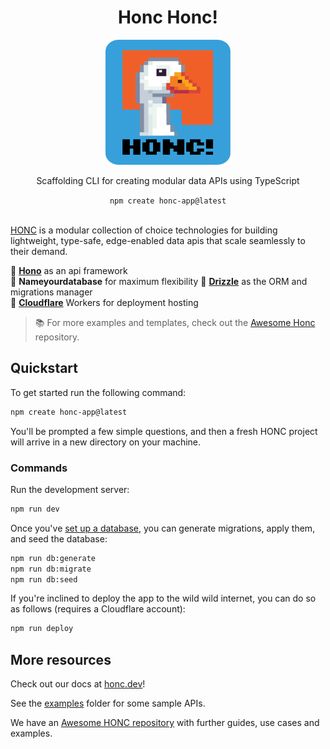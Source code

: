 
<div align="center">
  <h1>Honc Honc!</h1>
  <img src="https://github.com/fiberplane/create-honc-app/blob/9290786147fe1efa2079899064853cf754f175e5/assets/honc.png" width="200" height="200" />
</div>

<p align="center">
    Scaffolding CLI for creating modular data APIs using TypeScript
</p>

<div align="center">
    <code>npm create honc-app@latest</code>
</div>
<br/>

[HONC](https://honc.dev) is a modular collection of choice technologies for building lightweight, type-safe, edge-enabled data apis that scale seamlessly to their demand.

  🪿 **[Hono](https://hono.dev)** as an api framework  
  🪿 **Nameyourdatabase** for maximum flexibility
  🪿 **[Drizzle](https://orm.drizzle.team/)** as the ORM and migrations manager  
  🪿 **[Cloudflare](https://workers.cloudflare.com/)** Workers for deployment hosting


> 📚 For more examples and templates, check out the [Awesome Honc](https://github.com/fiberplane/awesome-honc) repository.

## Quickstart

To get started run the following command:

```sh
npm create honc-app@latest
```

You'll be prompted a few simple questions, and then a fresh HONC project will arrive in a new directory on your machine.

### Commands

Run the development server:

```sh
npm run dev
```

Once you've [set up a database](https://docs.honc.dev/stack/databases/), you can generate migrations, apply them, and seed the database: 

```sh
npm run db:generate
npm run db:migrate
npm run db:seed
```

If you're inclined to deploy the app to the wild wild internet, you can do so as follows (requires a Cloudflare account):

```sh
npm run deploy
```

## More resources

Check out our docs at [honc.dev](https://honc.dev/)!

See the [examples](/examples) folder for some sample APIs.

We have an [Awesome HONC repository](https://github.com/fiberplane/awesome-honc) with further guides, use cases and examples.